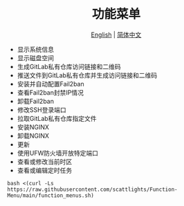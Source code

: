 <h1 align="center">
  功能菜单
</h1>

<p align="center">
 <a href="/README.md">English</a> | <a href="README.zh.md">简体中文</a>  
</p>

* 显示系统信息
* 显示磁盘空间
* 生成GitLab私有仓库访问链接和二维码
* 推送文件到GitLab私有仓库并生成访问链接和二维码
* 安装并自动配置Fail2ban
* 查看Fail2ban封禁IP情况
* 卸载Fail2ban
* 修改SSH登录端口
* 拉取GitLab私有仓库指定文件
* 安装NGINX
* 卸载NGINX
* 更新
* 使用UFW防火墙开放特定端口
* 查看或修改当前时区
* 查看或编辑定时任务
```shell
bash <(curl -Ls https://raw.githubusercontent.com/scattlights/Function-Menu/main/function_menus.sh)
```






